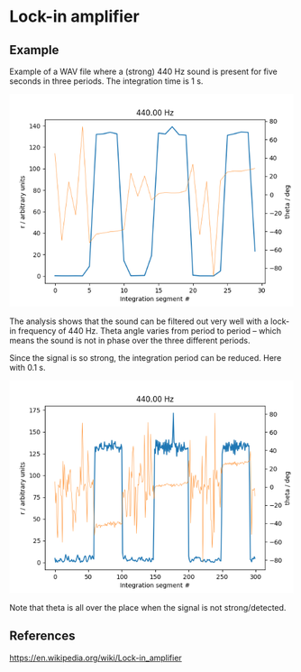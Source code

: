 Lock-in amplifier
=================

## Example

Example of a WAV file where a (strong) 440 Hz sound is present for five seconds in three periods. The integration time
is 1 s.

![Image](lock-in_analysis_440_Hz.png)

The analysis shows that the sound can be filtered out very well with a lock-in frequency of 440 Hz. Theta angle varies
from period to period – which means the sound is not in phase over the three different periods.

Since the signal is so strong, the integration period can be reduced. Here with 0.1 s.

![Image](lock-in_analysis_440_Hz_0o1s.png)

Note that theta is all over the place when the signal is not strong/detected.

## References

https://en.wikipedia.org/wiki/Lock-in_amplifier
